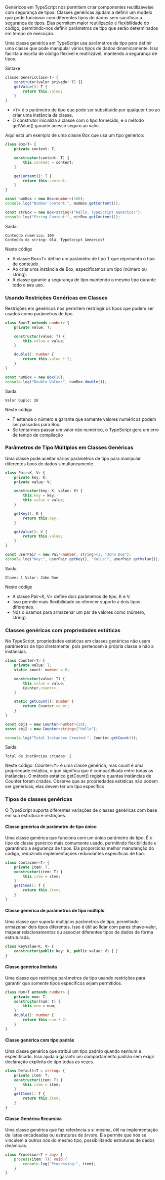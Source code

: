 Genéricos em TypeScript nos permitem criar componentes reutilizáveis ​​e com segurança de tipos. Classes genéricas ajudam a definir um modelo que pode funcionar com diferentes tipos de dados sem sacrificar a segurança de tipos. Elas permitem maior reutilização e flexibilidade do código, permitindo-nos definir parâmetros de tipo que serão determinados em tempo de execução.

Uma classe genérica em TypeScript usa parâmetros de tipo para definir uma classe que pode manipular vários tipos de dados dinamicamente. Isso facilita a escrita de código flexível e reutilizável, mantendo a segurança de tipos.

Sintaxe
```ts
classe GenericClass<T> {   
    construtor(valor privado: T) {}   
    getValue(): T {   
        return this.value;   
    }   
}
```

- <`T`> é o parâmetro de tipo que pode ser substituído por qualquer tipo ao criar uma instância da classe.
- O construtor inicializa a classe com o tipo fornecido, e o método getValue() garante acesso seguro ao valor.

Aqui está um exemplo de uma classe Box que usa um tipo genérico:

```ts
class Box<T> {
    private content: T;

    constructor(content: T) {
        this.content = content;
    }

    getContent(): T {
        return this.content;
    }
}

const numBox = new Box<number>(100);
console.log("Number Content:", numBox.getContent());

const strBox = new Box<string>("Hello, TypeScript Generics!");
console.log("String Content:", strBox.getContent());
```

Saída:

```
Conteúdo numérico: 100   
Conteúdo de string: Olá, TypeScript Generics!
```

Neste código
- A classe Box<`T`> define um parâmetro de tipo T que representa o tipo de conteúdo.
- Ao criar uma instância de Box, especificamos um tipo (número ou string).
- A classe garante a segurança de tipo mantendo o mesmo tipo durante todo o seu uso.

### Usando Restrições Genéricas em Classes
Restrições em genéricos nos permitem restringir os tipos que podem ser usados ​​como parâmetros de tipo.

```ts
class Box<T extends number> {
    private value: T;

    constructor(value: T) {
        this.value = value;
    }

    double(): number {
        return this.value * 2;
    }
}

const numBox = new Box(10);
console.log("Double Value:", numBox.double());
```

Saída

```
Valor Duplo: 20
```

Neste código
- T estende o número e garante que somente valores numéricos podem ser passados ​​para Box.
- Se tentarmos passar um valor não numérico, o TypeScript gera um erro de tempo de compilação

### Parâmetros de Tipo Múltiplos em Classes Genéricas

Uma classe pode aceitar vários parâmetros de tipo para manipular diferentes tipos de dados simultaneamente.

```ts
class Pair<K, V> {
    private key: K;
    private value: V;

    constructor(key: K, value: V) {
        this.key = key;
        this.value = value;
    }

    getKey(): K {
        return this.key;
    }

    getValue(): V {
        return this.value;
    }
}

const userPair = new Pair<number, string>(1, "John Doe");
console.log("Key:", userPair.getKey(), "Value:", userPair.getValue());
```

Saída

```
Chave: 1 Valor: John Doe
```

Neste código
- A classe Pair<K, V> define dois parâmetros de tipo, K e V.
- Isso permite mais flexibilidade ao oferecer suporte a dois tipos diferentes.
- Nós o usamos para armazenar um par de valores como (número, string).

### Classes genéricas com propriedades estáticas
No TypeScript, propriedades estáticas em classes genéricas não usam parâmetros de tipo diretamente, pois pertencem à própria classe e não a instâncias.

```ts
class Counter<T> {
    private value: T;
    static count: number = 0;

    constructor(value: T) {
        this.value = value;
        Counter.count++; 
    }

    static getCount(): number {
        return Counter.count;
    }
}

const obj1 = new Counter<number>(10);
const obj2 = new Counter<string>("Hello");

console.log("Total Instances Created:", Counter.getCount());
```


Saída

```
Total de instâncias criadas: 2
```

Neste código:
Counter<`T`> é uma classe genérica, mas count é uma propriedade estática, o que significa que é compartilhada entre todas as instâncias.
O método estático getCount() registra quantas instâncias de Counter foram criadas.
Observe que as propriedades estáticas não podem ser genéricas; elas devem ter um tipo específico

### Tipos de classes genéricas
O TypeScript suporta diferentes variações de classes genéricas com base em sua estrutura e restrições.

#### Classe genérica de parâmetro de tipo único
Uma classe genérica que funciona com um único parâmetro de tipo. É o tipo de classe genérico mais comumente usado, permitindo flexibilidade e garantindo a segurança de tipos. Ela proporciona melhor manutenção do código, reduzindo implementações redundantes específicas de tipo.

```ts
class Container<T> {
    private item: T;
    constructor(item: T) {
        this.item = item;
    }
    getItem(): T {
        return this.item;
    }
}
```

#### Classe genérica de parâmetros de tipo múltiplo
Uma classe que suporta múltiplos parâmetros de tipo, permitindo armazenar dois tipos diferentes. Isso é útil ao lidar com pares chave-valor, mapear relacionamentos ou associar diferentes tipos de dados de forma estruturada.

```ts
class KeyValue<K, V> {
    constructor(public key: K, public value: V) { }
}
```

#### Classe genérica limitada
Uma classe que restringe parâmetros de tipo usando restrições para garantir que somente tipos específicos sejam permitidos.

```ts
class Num<T extends number> {
    private num: T;
    constructor(num: T) {
        this.num = num;
    }
    double(): number {
        return this.num * 2;
    }
}
```

#### Classe genérica com tipo padrão
Uma classe genérica que atribui um tipo padrão quando nenhum é especificado. Isso ajuda a garantir um comportamento padrão sem exigir declaração explícita de tipo todas as vezes.
```ts
class Default<T = string> {
    private item: T;
    constructor(item: T) {
        this.item = item;
    }
    getItem(): T {
        return this.item;
    }
}
```

#### Classe Genérica Recursiva
Uma classe genérica que faz referência a si mesma, útil na implementação de listas encadeadas ou estruturas de árvore. Ela permite que nós se vinculem a outros nós do mesmo tipo, possibilitando estruturas de dados dinâmicas.

```ts
class Processor<T = any> {
    process(item: T): void {
        console.log("Processing:", item);
    }
}
```


